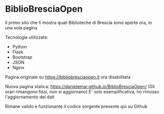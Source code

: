 # BiblioBresciaOpen
Il primo sito che ti mostra quali Biblioteche di Brescia sono aperte ora, in una sola pagina

Tecnologie utilizzate:
- Python
- Flask
- Bootstrap
- JSON
- Nginx

Pagina originale su https://bibliobresciaopen.it ora disabilitata

Nuova pagina statica: https://danielemar.github.io/BiblioBresciaOpen/ 
(Gli orari rimangono fissi, non si aggiornano)
E' solo esemplificativa, ho rimosso l'aggiornamento dei dati

Rimane valido e funzionante il codice sorgente presente qui su Github
